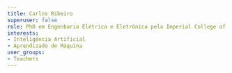 ```yaml
---
title: Carlos Ribeiro
superuser: false
role: PhD em Engenharia Elétrica e Eletrônica pela Imperial College of London, UK
interests:
- Inteligência Artificial
- Aprendizado de Máquina
user_groups:
- Teachers
---
```

